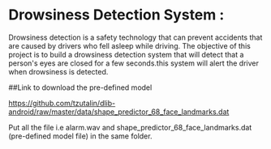 # Drowsiness Detection System :
Drowsiness detection is a safety technology that can prevent accidents that are caused by drivers who fell asleep while driving.
The objective of this project is to build a drowsiness detection system that will detect that a person's eyes are closed for a few seconds.this system will alert the driver when drowsiness is detected.

##Link to download the pre-defined model

https://github.com/tzutalin/dlib-android/raw/master/data/shape_predictor_68_face_landmarks.dat

Put all the file i.e alarm.wav and shape_predictor_68_face_landmarks.dat (pre-defined model file) in the same folder.
